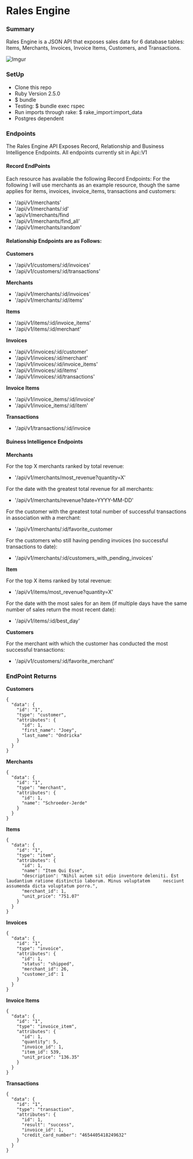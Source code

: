 # Rales Engine

### Summary
Rales Engine is a JSON API that exposes sales data for 6 database tables: Items, Merchants, Invoices, Invoice Items, Customers, and Transactions. 

![Imgur](https://i.imgur.com/GwYjny2.png)


### SetUp
+ Clone this repo
+ Ruby Version 2.5.0
+ $ bundle
+ Testing: $ bundle exec rspec
+ Run imports through rake: $ rake_import:import_data
+ Postgres dependent

### Endpoints
The Rales Engine API Exposes Record, Relationship and Business Intelligence Endpoints. All endpoints currently sit in Api::V1

#### __Record EndPoints__
Each resource has available the following Record Endpoints:
For the following I will use merchants as an example resource, though the same applies for items, invoices, invoice_items, transactions and customers:

* '/api/v1/merchants'
* '/api/v1/merchants/:id'
* 'api/v1/merchants/find
* '/api/v1/merchants/find_all'
* '/api/v1/merchants/random'

#### __Relationship Endpoints are as Follows:__

__Customers__
* '/api/v1/customers/:id/invoices'
* '/api/v1/customers/:id/transactions'

__Merchants__
* '/api/v1/merchants/:id/invoices'
* '/api/v1/merchants/:id/items'

__Items__
* '/api/v1/items/:id/invoice_items'
* '/api/v1/items/:id/merchant'

__Invoices__
* '/api/v1/invoices/:id/customer'
* '/api/v1/invoices/:id/merchant'
* '/api/v1/invoices/:id/invoice_items'
* '/api/v1/invoices/:id/items'
* '/api/v1/invoices/:id/transactions'

__Invoice Items__
* '/api/v1/invoice_items/:id/invoice'
* '/api/v1/invoice_items/:id/item'

__Transactions__
* '/api/v1/transactions/:id/invoice

#### __Buiness Intelligence Endpoints__

__Merchants__

For the top X merchants ranked by total revenue: 
* '/api/v1/merchants/most_revenue?quantity=X'

For the date with the greatest total revenue for all merchants:
* '/api/v1/merchants/revenue?date=YYYY-MM-DD'

For the customer with the greatest total number of successful transactions in association with a merchant:
* '/api/v1/merchants/:id/favorite_customer

For the customers who still having pending invoices (no successful transactions to date):
* '/api/v1/merchants/:id/customers_with_pending_invoices'

__Item__

For the top X items ranked by total revenue:
* '/api/v1/items/most_revenue?quantity=X'

For the date with the most sales for an item (if multiple days have the same number of sales return the most recent date):
* '/api/v1/items/:id/best_day'

__Customers__

For the merchant with which the customer has conducted the most successful transactions:
* '/api/v1/customers/:id/favorite_merchant'




### EndPoint Returns


__Customers__

    {
      "data": {
        "id": "1",
        "type": "customer",
        "attributes": {
          "id": 1,
          "first_name": "Joey",
          "last_name": "Ondricka"
        }
      }
    }

__Merchants__ 

    {
      "data": {
        "id": "1",
        "type": "merchant",
        "attributes": {
          "id": 1,
          "name": "Schroeder-Jerde"
        }
      }
    }

__Items__

    {
      "data": {
        "id": "1",
        "type": "item",
        "attributes": {
          "id": 1,
          "name": "Item Qui Esse",
          "description": "Nihil autem sit odio inventore deleniti. Est laudantium ratione distinctio laborum. Minus voluptatem     nesciunt assumenda dicta voluptatum porro.",
          "merchant_id": 1,
          "unit_price": "751.07"
        }
      }
    }

__Invoices__

    {
      "data": {
        "id": "1",
        "type": "invoice",
        "attributes": {
          "id": 1,
          "status": "shipped",
          "merchant_id": 26,
          "customer_id": 1
        }
      }
    }

__Invoice Items__

    {
      "data": {
        "id": "1",
        "type": "invoice_item",
        "attributes": {
          "id": 1,
          "quantity": 5,
          "invoice_id": 1,
          "item_id": 539,
          "unit_price": "136.35"
        }
      }
    }

__Transactions__
 
    {
      "data": {
        "id": "1",
        "type": "transaction",
        "attributes": {
          "id": 1,
          "result": "success",
          "invoice_id": 1,
          "credit_card_number": "4654405418249632"
        }
      }
    }







